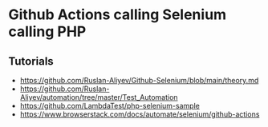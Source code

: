 # Github Actions calling Selenium calling PHP

## Tutorials

- https://github.com/Ruslan-Aliyev/Github-Selenium/blob/main/theory.md
- https://github.com/Ruslan-Aliyev/automation/tree/master/Test_Automation
- https://github.com/LambdaTest/php-selenium-sample
- https://www.browserstack.com/docs/automate/selenium/github-actions
